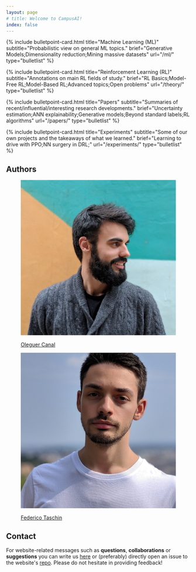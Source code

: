 ```yaml
---
layout: page
# title: Welcome to CampusAI!
index: false
---
```

<div class="row" markdown="1">
<div class="col-12" markdown="1">
<!-- CampusAI is an artificial intelligence content website with (currently) 35+ articles, mainly focused on Reinforcement Learning. -->
<!-- ## Content -->

{% include bulletpoint-card.html title="Machine Learning (ML)"
subtitle="Probabilistic view on general ML topics."
brief="Generative Models;Dimensionality reduction;Mining massive datasets"
url="/ml/" type="bulletlist" %}

{% include bulletpoint-card.html title="Reinforcement Learning (RL)"
subtitle="Annotations on main RL fields of study."
brief="RL Basics;Model-Free RL;Model-Based RL;Advanced topics;Open problems"
url="/theory/" type="bulletlist" %}

{% include bulletpoint-card.html title="Papers"
subtitle="Summaries of recent/influential/interesting research developments."
brief="Uncertainty estimation;ANN explainability;Generative models;Beyond standard labels;RL algorithms"
url="/papers/" type="bulletlist" %}

{% include bulletpoint-card.html title="Experiments"
subtitle="Some of our own projects and the takeaways of what we learned."
brief="Learning to drive with PPO;NN surgery in DRL;"
url="/experiments/" type="bulletlist" %}

## Authors
</div>
</div>

<div class="row">
<div class="col-5 col-sm-4 offset-0 offset-sm-1">
    <figure class="figure">
        <a href="https://www.linkedin.com/in/oleguercanal/">
        <img src="/assets/images/about/oleguer.jpg" class="rounded-circle figure-img img-fluid">
        <p class="text-center roboto-bold"> Oleguer Canal </p>
        </a>
    </figure>
</div>

<div class="col-1 col-sm-2"></div>
<div class="col-5 col-sm-4">
    <figure class="figure">
        <a href="https://www.linkedin.com/in/federico-taschin/">
        <img src="/assets/images/about/federico.jpg" class="rounded-circle figure-img img-fluid">
        <p class="text-center roboto-bold"> Federico Taschin </p>
        </a>
    </figure>
 
</div>
<div class="col-0 col-sm-1"></div>
</div>

## Contact

For website-related messages such as __questions__, __collaborations__ or __suggestions__ you can write us [here](mailto:ai.campus.ai@gmail.com) or (preferably) directly open an issue to the website's [repo](https://github.com/CampusAI/CampusAI.github.io). Please do not hesitate in providing feedback!
